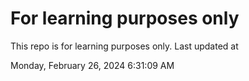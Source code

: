 # For learning purposes only
This repo is for learning purposes only.
Last updated at

Monday, February 26, 2024 6:31:09 AM

